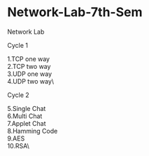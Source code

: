 # Network-Lab-7th-Sem

Network Lab 

Cycle 1

1.TCP one way\
2.TCP two way\
3.UDP one way\
4.UDP two way\

Cycle 2

5.Single Chat\
6.Multi Chat\
7.Applet Chat\
8.Hamming Code\
9.AES\
10.RSA\
